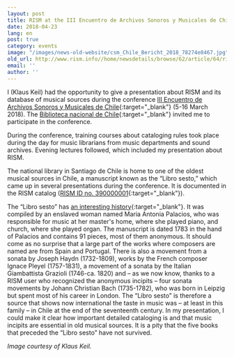 ```yaml
---
layout: post
title: RISM at the III Encuentro de Archivos Sonoros y Musicales de Chile
date: 2018-04-23
lang: en
post: true
category: events
image: "/images/news-old-website/csm_Chile_Bericht_2018_78274e8467.jpg"
old_url: http://www.rism.info//home/newsdetails/browse/62/article/64/rism-at-the-iii-encuentro-de-archivos-sonoros-y-musicales-de-chile.html
email: ''
author: ''
---
```


I (Klaus Keil) had the opportunity to give a presentation about RISM and its database of musical sources during the conference [III Encuentro de Archivos Sonoros y Musicales de Chile](https://jornadasams.wixsite.com/inicio){:target="_blank"} (5-16 March 2018). The [Biblioteca nacional de Chile](http://www.bibliotecanacional.cl/){:target="_blank"} invited me to participate in the conference.

During the conference, training courses about cataloging rules took place during the day for music librarians from music departments and sound archives. Evening lectures followed, which included my presentation about RISM.

The national library in Santiago de Chile is home to one of the oldest musical sources in Chile, a manuscript known as the “Libro sesto,” which came up in several presentations during the conference. It is documented in the RISM catalog ([RISM ID no. 390000001](https://opac.rism.info/search?id=390000001&Language=en){:target="_blank"}).

The “Libro sesto” has [an interesting history](/in_the_news/2016/02/25/18thcentury-music-manuscript-libro-sesto-tells-of.html){:target="_blank"}. It was compiled by an enslaved woman named Maria Antonia Palacios, who was responsible for music at her master's home, where she played piano, and church, where she played organ. The manuscript is dated 1783 in the hand of Palacios and contains 91 pieces, most of them anonymous. It should come as no surprise that a large part of the works where composers are named are from Spain and Portugal. There is also a movement from a sonata by Joseph Haydn (1732-1809), works by the French composer Ignace Pleyel (1757-1831), a movement of a sonata by the Italian Giambattista Grazioli (1746-ca. 1820) and – as we now know, thanks to a RISM user who recognized the anonymous incipits – four sonata movements by Johann Christian Bach (1735-1782), who was born in Leipzig but spent most of his career in London. The “Libro sesto” is therefore a source that shows now international the taste in music was – at least in this family – in Chile at the end of the seventeenth century. In my presentation, I could make it clear how important detailed cataloging is and that music incipits are essential in old musical sources. It is a pity that the five books that preceded the “Libro sesto” have not survived.

_Image courtesy of Klaus Keil._


